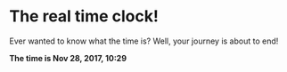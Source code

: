 # The real time clock!

Ever wanted to know what the time is? Well, your journey is about to end!

**The time is Nov 28, 2017, 10:29**